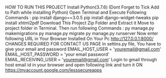 HOW TO RUN THIS PROJECT
Install Python(3.7.6) (Dont Forget to Tick Add to Path while installing Python)
Open Terminal and Execute Following Commands :
pip install django==3.0.5
pip install django-widget-tweaks
pip install xhtml2pdf
Download This Project Zip Folder and Extract it
Move to project folder in Terminal. Then run following Commands :
py manage.py makemigrations
py manage.py migrate
py manage.py runserver
Now enter following URL in Your Browser Installed On Your Pc
http://127.0.0.1:8000/
CHANGES REQUIRED FOR CONTACT US PAGE
In settins.py file, You have to give your email and password
EMAIL_HOST_USER = 'youremail@gmail.com'
EMAIL_HOST_PASSWORD = 'your email password'
EMAIL_RECEIVING_USER = 'youremail@gmail.com'
Login to gmail through host email id in your browser and open following link and turn it ON
https://myaccount.google.com/lesssecureapps
